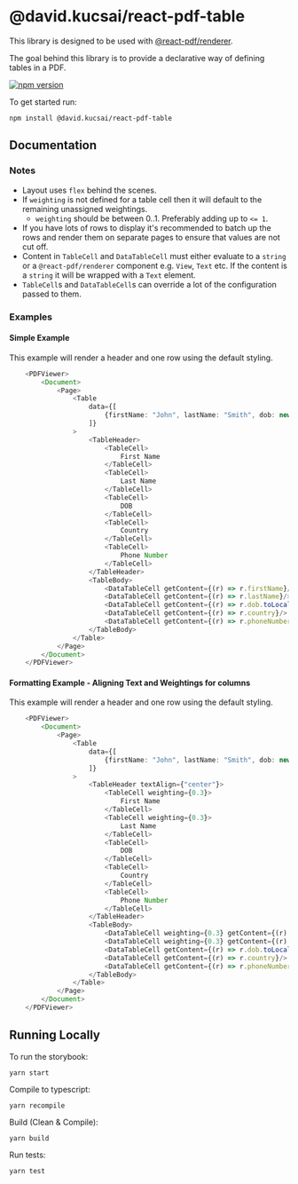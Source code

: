 # @david.kucsai/react-pdf-table

This library is designed to be used with [@react-pdf/renderer](https://www.npmjs.com/package/@react-pdf/renderer).

The goal behind this library is to provide a declarative way of defining tables in a PDF.

[![npm version](http://img.shields.io/npm/v/@david.kucsai/react-pdf-table.svg?style=flat)](https://npmjs.org/package/@david.kucsai/react-pdf-table "View this project on npm")

To get started run:

```
npm install @david.kucsai/react-pdf-table
```

## Documentation

### Notes

- Layout uses `flex` behind the scenes. 
- If `weighting` is not defined for a table cell then it will default to the remaining unassigned weightings.
    - `weighting` should be between 0..1. Preferably adding up to `<= 1`.
- If you have lots of rows to display it's recommended to batch up the rows and render them on separate pages to ensure 
    that values are not cut off.
- Content in `TableCell` and `DataTableCell` must either evaluate to a `string` or a `@react-pdf/renderer` component
e.g. `View`, `Text` etc. If the content is a `string` it will be wrapped with a `Text` element.
- `TableCell`s and `DataTableCell`s can override a lot of the configuration passed to them.

### Examples

#### Simple Example

This example will render a header and one row using the default styling.

```typescript jsx
    <PDFViewer>
        <Document>
            <Page>
                <Table
                    data={[
                        {firstName: "John", lastName: "Smith", dob: new Date(2000, 1, 1), country: "Australia", phoneNumber: "xxx-0000-0000"}
                    ]}
                >
                    <TableHeader>
                        <TableCell>
                            First Name
                        </TableCell>
                        <TableCell>
                            Last Name
                        </TableCell>
                        <TableCell>
                            DOB
                        </TableCell>
                        <TableCell>
                            Country
                        </TableCell>
                        <TableCell>
                            Phone Number
                        </TableCell>
                    </TableHeader>
                    <TableBody>
                        <DataTableCell getContent={(r) => r.firstName}/>
                        <DataTableCell getContent={(r) => r.lastName}/>
                        <DataTableCell getContent={(r) => r.dob.toLocaleString()}/>
                        <DataTableCell getContent={(r) => r.country}/>
                        <DataTableCell getContent={(r) => r.phoneNumber}/>
                    </TableBody>
                </Table>
            </Page>
        </Document>
    </PDFViewer>
```

#### Formatting Example - Aligning Text and Weightings for columns

This example will render a header and one row using the default styling.

```typescript jsx
    <PDFViewer>
        <Document>
            <Page>
                <Table
                    data={[
                        {firstName: "John", lastName: "Smith", dob: new Date(2000, 1, 1), country: "Australia", phoneNumber: "xxx-0000-0000"}
                    ]}
                >
                    <TableHeader textAlign={"center"}>
                        <TableCell weighting={0.3}>
                            First Name
                        </TableCell>
                        <TableCell weighting={0.3}>
                            Last Name
                        </TableCell>
                        <TableCell>
                            DOB
                        </TableCell>
                        <TableCell>
                            Country
                        </TableCell>
                        <TableCell>
                            Phone Number
                        </TableCell>
                    </TableHeader>
                    <TableBody>
                        <DataTableCell weighting={0.3} getContent={(r) => r.firstName}/>
                        <DataTableCell weighting={0.3} getContent={(r) => r.lastName}/>
                        <DataTableCell getContent={(r) => r.dob.toLocaleString()}/>
                        <DataTableCell getContent={(r) => r.country}/>
                        <DataTableCell getContent={(r) => r.phoneNumber}/>
                    </TableBody>
                </Table>
            </Page>
        </Document>
    </PDFViewer>
```

## Running Locally

To run the storybook:
```
yarn start
```

Compile to typescript: 
```
yarn recompile
```

Build (Clean & Compile):
```
yarn build
```

Run tests:
```
yarn test
```
